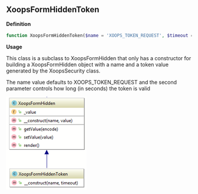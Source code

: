 ## XoopsFormHiddenToken


**Definition**
```php
function XoopsFormHiddenToken($name = 'XOOPS_TOKEN_REQUEST', $timeout = 360)
```

**Usage**

This class is a subclass to XoopsFormHidden that only has a constructor for building a XoopsFormHidden object with a name and a token value generated by the XoopsSecurity class.

The name value defaults to XOOPS_TOKEN_REQUEST and the second parameter controls how long (in seconds) the token is valid


![](../../assets/ClassUML/XoopsFormHiddenToken.png)

